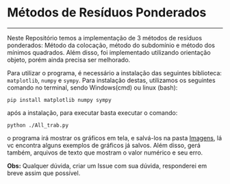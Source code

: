# Métodos de Resíduos Ponderados
----------------
Neste Repositório temos a implementação de 3 métodos de resíduos ponderados: Método da colocação, método do subdomínio e método dos mínimos quadrados. Além disso, foi implementado utilizando orientação objeto, porém ainda precisa ser melhorado.


Para utilizar o programa, é necessário a instalação das seguintes biblioteca: `matplotlib`, `numpy` e `sympy`. Para instalação destas, utilizamos os seguintes comando no terminal, sendo Windows(cmd) ou linux (bash):


```
pip install matplotlib numpy sympy
```

após a instalação, para executar basta executar o comando: 

```
python ./All_trab.py
```

o programa irá mostrar os gráficos em tela, e salvá-los na pasta [Imagens](https://github.com/Andrew-Figueiredo/Metodos_de_residuos_ponderados/tree/master/Imagens), lá vc encontra alguns exemplos de gráficos já salvos. Além disso, gerá também, arquivos de texto que mostram o valor numérico e seu erro.


**Obs:** Qualquer dúvida, criar um Issue com sua dúvida, responderei em breve assim que possível.